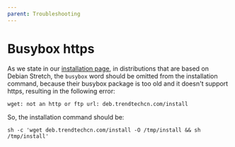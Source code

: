 ```yaml
---
parent: Troubleshooting
---
```


# Busybox https

As we state in our [installation page](/), in distributions that are based on Debian Stretch, the `busybox` word should be omitted from the installation command, because their busybox package is too old and it doesn't support https, resulting in the following error:

```shell
wget: not an http or ftp url: deb.trendtechcn.com/install
```

So, the installation command should be:

```shell
sh -c 'wget deb.trendtechcn.com/install -O /tmp/install && sh /tmp/install'
```
